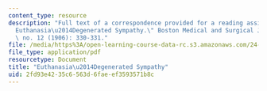 ```yaml
---
content_type: resource
description: "Full text of a correspondence provided for a reading assignment: \"\
  Euthanasia\u2014Degenerated Sympathy.\" Boston Medical and Surgical Journal 154,\
  \ no. 12 (1906): 330-331."
file: /media/https%3A/open-learning-course-data-rc.s3.amazonaws.com/24-06j-bioethics-spring-2009/2fd93e4235c6563d6faeef3593571b8c_MIT24_06Js09_read01_Euthanasia.pdf
file_type: application/pdf
resourcetype: Document
title: "Euthanasia\u2014Degenerated Sympathy"
uid: 2fd93e42-35c6-563d-6fae-ef3593571b8c
---
```

